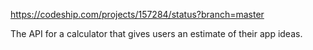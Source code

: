 https://codeship.com/projects/157284/status?branch=master

The API for a calculator that gives users an estimate of their app ideas.
